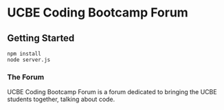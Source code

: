 # UCBE Coding Bootcamp Forum

## Getting Started

```shell
npm install
node server.js
```

### The Forum

UCBE Coding Bootcamp Forum is a forum dedicated to bringing the UCBE students together, talking about code.

